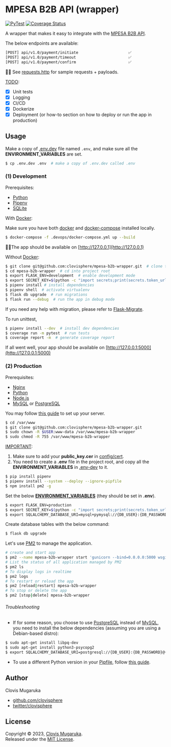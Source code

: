 # MPESA B2B API (wrapper)

[![PyTest](https://github.com/clovisphere/mpesa-b2b-wrapper/actions/workflows/pytest.yml/badge.svg?branch=main)](https://github.com/clovisphere/mpesa-b2b-wrapper/actions/workflows/pytest.yml)
[![Coverage Status](https://coveralls.io/repos/github/clovisphere/mpesa-b2b-wrapper/badge.svg)](https://coveralls.io/github/clovisphere/mpesa-b2b-wrapper)

A wrapper that makes it easy to integrate with the [MPESA B2B API](https://developer.safaricom.co.ke/Documentation).

The below endpoints are available:

```bash
[POST] api/v1.0/payment/initiate                      ✅
[POST] api/v1.0/payment/timeout                       ✅
[POST] api/v1.0/payment/confirm                       ✅
````

☝🏽 See [requests.http](requests.http) for sample requests + payloads.

<u>TODO</u>:

- [x] Unit tests
- [x] Logging
- [x] CI/CD
- [x] Dockerize
- [x] Deployment (or how-to section on how to deploy or run the app in production)

## Usage

Make a copy of [.env.dev](.env.dev) file named `.env`, and make sure all the **ENVIRONMENT_VARIABLES** are set.

```bash
$ cp .env.dev .env  # make a copy of .env.dev called .env
```

### (1) Development

Prerequisites:

- [Python](https://www.python.org/downloads/release/python-3112/)
- [Pipenv](https://pipenv.pypa.io/en/latest/)
- [SQLite](https://www.sqlite.org/index.html)

With [Docker](https://www.docker.com/):

Make sure you have both [docker](https://www.docker.com/) and 
[docker-compose](https://docs.docker.com/compose/) installed locally.

```bash
$ docker-compose -f .devops/docker-compose.yml up --build
````

☝🏽The app should be available on [http://127.0.0.1](http://127.0.0.1)

Without [Docker](https://www.docker.com/):

```bash
$ git clone git@github.com:clovisphere/mpesa-b2b-wrapper.git  # clone the repo
$ cd mpesa-b2b-wrapper  # cd into project root
$ export FLASK_ENV=development  # enable development mode
$ export SECRET_KEY=$(python -c "import secrets;print(secrets.token_urlsafe(16))") # generate a secret key
$ pipenv install # install dependencies
$ pipenv shell  # activate virtualenv
$ flask db upgrade  # run migrations
$ flask run --debug  # run the app in debug mode
```

If you need any help with migration, please refer to [Flask-Migrate](https://flask-migrate.readthedocs.io/en/latest/).

To run unittest,

```bash
$ pipenv install --dev  # install dev dependencies
$ coverage run -m pytest  # run tests
$ coverage report -m  # generate coverage report
```

If all went well, your app should be available on [http://127.0.0.1:5000](http://127.0.0.1:5000)


### (2) Production

Prerequisites:

- [Nginx](https://www.nginx.com/)
- [Python](https://www.python.org/downloads/release/python-3112/)
- [Node.js](https://nodejs.org/en/)
- [MySQL](https://www.mysql.com/) or [PostgreSQL](https://www.postgresql.org/)

You may follow [this guide](https://www.digitalocean.com/community/tutorials/how-to-serve-flask-applications-with-gunicorn-and-nginx-on-ubuntu-18-04) to set up your server.


```bash
$ cd /var/www
$ git clone git@github.com:clovisphere/mpesa-b2b-wrapper.git
$ sudo chown -R $USER:www-data /var/www/mpesa-b2b-wrapper
$ sudo chmod -R 755 /var/www/mpesa-b2b-wrapper
```

<u>IMPORTANT</u>:

1. Make sure to add your **public_key.cer** in [config/cert](config/cert).
2. You need to create a **.env** file in the project root, and copy all the **ENVIRONMENT_VARIABLES** in [.env-dev](./.env.dev) to it.

```bash
$ pip install pipenv
$ pipenv install --system --deploy --ignore-pipfile
$ npm install pm2 -g
```

Set the below <u>**ENVIRONMENT_VARIABLES**</u> (they should be set in **.env**).

```bash
$ export FLASK_ENV=production
$ export SECRET_KEY=$(python -c "import secrets;print(secrets.token_urlsafe(16))") 
$ export SQLALCHEMY_DATABASE_URI=mysql+pymysql://{DB_USER}:{DB_PASSWORD}@{DB_HOST}/{DB_NAME}
```

Create database tables with the below command:

```bash
$ flask db upgrade
```

Let's use [PM2](https://pm2.keymetrics.io/) to manage the application.

```bash
# create and start app
$ pm2 --name mpesa-b2b-wrapper start 'gunicorn --bind=0.0.0.0:5000 wsgi:app --workers=4 --timeout=120 --log-level=info'
# List the status of all application managed by PM2
$ pm2 ls
# To display logs in realtime
$ pm2 logs
# To restart or reload the app
$ pm2 [reload|restart] mpesa-b2b-wrapper
# To stop or delete the app
$ pm2 [stop|delete] mpesa-b2b-wrapper
```

###### Troubleshooting

- If for some reason, you choose to use [PostgreSQL](https://www.postgresql.org/)
instead of [MySQL](https://www.mysql.com/), you need to install the
below dependencies (assuming you are using a Debian-based distro):

```bash
$ sudo apt-get install libpq-dev
$ sudo apt-get install python3-psycopg2
$ export SQLALCHEMY_DATABASE_URI=postgresql://{DB_USER}:{DB_PASSWORD}@{DB_HOST}/{DB_NAME}
```

- To use a different Python version in your [Pipfile](./Pipfile), follow [this guide](https://bilard.medium.com/change-python-version-in-pipenv-1ac7b8f9b7b9).

## Author

Clovis Mugaruka

- [github.com/clovisphere](https://github.com/clovisphere)
- [twitter/clovisphere](https://twitter.com/clovisphere)

## License

Copyright ©️ 2023, [Clovis Mugaruka](https://clovisphere.com).\
Released under the [MIT License](LICENSE).

